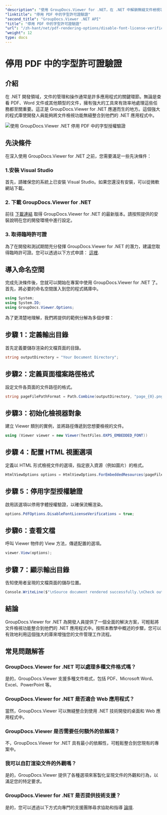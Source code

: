 ```yaml
---
"description": "使用 GroupDocs.Viewer for .NET，在 .NET 中解鎖無縫文件檢視功能。輕鬆整合和自訂文件渲染，最大程度減少依賴。"
"linktitle": "停用 PDF 中的字型許可證驗證"
"second_title": "GroupDocs.Viewer .NET API"
"title": "停用 PDF 中的字型許可證驗證"
"url": "/zh-hant/net/pdf-rendering-options/disable-font-license-verifications-pdf/"
"weight": 12
type: docs
---
```

# 停用 PDF 中的字型許可證驗證

## 介紹
在 .NET 開發領域，文件的管理和操作通常是許多應用程式的關鍵環節。無論是查看 PDF、Word 文件或其他類型的文件，擁有強大的工具來有效率地處理這些任務都至關重要。這正是 GroupDocs.Viewer for .NET 應運而生的地方。這個強大的程式庫使開發人員能夠將文件檢視功能無縫整合到他們的 .NET 應用程式中。

![使用 GroupDocs.Viewer .NET 停用 PDF 中的字型授權驗證](/viewer/pdf-rendering-options/disable-font-license-verifications-in-pdf.png)

## 先決條件
在深入使用 GroupDocs.Viewer for .NET 之前，您需要滿足一些先決條件：
### 1.安裝 Visual Studio
首先，請確保您的系統上已安裝 Visual Studio。如果您還沒有安裝，可以從微軟網站下載。
### 2. 下載 GroupDocs.Viewer for .NET
前往 [下載連結](https://releases.groupdocs.com/viewer/net/) 取得 GroupDocs.Viewer for .NET 的最新版本。請按照提供的安裝說明在您的開發環境中進行設定。
### 3. 取得臨時許可證
為了在開發和測試期間充分發揮 GroupDocs.Viewer for .NET 的潛力，建議您取得臨時許可證。您可以透過以下方式申請： [這裡](https://purchase。groupdocs.com/temporary-license/).

## 導入命名空間
完成先決條件後，您就可以開始在專案中使用 GroupDocs.Viewer for .NET 了。首先，將必要的命名空間匯入到您的程式碼庫中。
```csharp
using System;
using System.IO;
using GroupDocs.Viewer.Options;
```

為了更清楚地理解，我們將提供的範例分解為多個步驟：
## 步驟 1：定義輸出目錄
首先定義要儲存渲染的文檔頁面的目錄。
```csharp
string outputDirectory = "Your Document Directory";
```
## 步驟2：定義頁面檔案路徑格式
設定文件各頁面的文件路徑的格式。
```csharp
string pageFilePathFormat = Path.Combine(outputDirectory, "page_{0}.png");
```
## 步驟3：初始化檢視器對象
建立 Viewer 類別的實例，並將路徑傳遞到您想要檢視的文件。
```csharp
using (Viewer viewer = new Viewer(TestFiles.OXPS_EMBEDDED_FONT))
```
## 步驟 4：配置 HTML 視圖選項
定義以 HTML 形式檢視文件的選項，指定嵌入資源（例如圖片）的格式。
```csharp
HtmlViewOptions options = HtmlViewOptions.ForEmbeddedResources(pageFilePathFormat);
```
## 步驟 5：停用字型授權驗證
啟用該選項以停用字體授權驗證，以確保流暢渲染。
```csharp
options.PdfOptions.DisableFontLicenseVerifications = true;
```
## 步驟6：查看文檔
呼叫 Viewer 物件的 View 方法，傳遞配置的選項。
```csharp
viewer.View(options);
```
## 步驟 7：顯示輸出目錄
告知使用者呈現的文檔頁面的儲存位置。
```csharp
Console.WriteLine($"\nSource document rendered successfully.\nCheck output in {outputDirectory}.");
```

## 結論
GroupDocs.Viewer for .NET 為開發人員提供了一個全面的解決方案，可輕鬆將文件檢視功能整合到他們的 .NET 應用程式中。按照本教學中概述的步驟，您可以有效地利用這個強大的庫來增強您的文件管理工作流程。
## 常見問題解答
### GroupDocs.Viewer for .NET 可以處理多種文件格式嗎？
是的，GroupDocs.Viewer 支援多種文件格式，包括 PDF、Microsoft Word、Excel、PowerPoint 等。
### GroupDocs.Viewer for .NET 是否適合 Web 應用程式？
當然，GroupDocs.Viewer 可以無縫整合到使用 .NET 技術開發的桌面和 Web 應用程式中。
### GroupDocs.Viewer 是否需要任何額外的依賴項？
不，GroupDocs.Viewer for .NET 具有最小的依賴性，可輕鬆整合到您現有的專案中。
### 我可以自訂渲染文件的外觀嗎？
是的，GroupDocs.Viewer 提供了各種選項來客製化呈現文件的外觀和行為，以滿足您的特定要求。
### GroupDocs.Viewer for .NET 是否提供技術支援？
是的，您可以透過以下方式向專門的支援團隊尋求協助和指導 [論壇](https://forum。groupdocs.com/c/viewer/9).